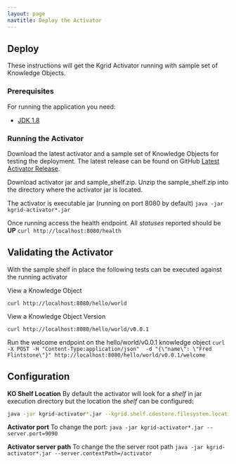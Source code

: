 ```yaml
---
layout: page
navtitle: Deploy the Activator
---
```

## Deploy

These instructions will get the Kgrid Activator running with sample set of Knowledge Objects.

### Prerequisites
For running the application you need:

- [JDK 1.8](http://www.oracle.com/technetwork/java/javase/downloads/jdk8-downloads-2133151.html)

### Running the Activator
Download the latest activator and a sample set of Knowledge Objects for testing the deployment. 
The latest release can be found on GitHub [Latest Activator Release](https://github.com/kgrid/kgrid-activator/releases/latest).

Download activator jar and sample_shelf.zip.  Unzip the sample_shelf.zip into the directory where the activator jar is located.

The activator is executable jar (running on port 8080 by default)
```java -jar kgrid-activator*.jar ```

Once running access the health endpoint. All _statuses_ reported should be **UP**
```curl http://localhost:8080/health```

## Validating the Activator 

With the sample shelf in place the following tests can be executed against the running activator

View a Knowledge Object

```curl http://localhost:8080/hello/world```

View a Knowledge Object Version

```curl http://localhost:8080/hello/world/v0.0.1```

Run the welcome endpoint on the hello/world/v0.0.1 knowledge object
```curl -X POST -H "Content-Type:application/json"  -d "{\"name\": \"Fred Flintstone\"}" http://localhost:8080/hello/world/v0.0.1/welcome```

## Configuration

**KO Shelf Location**
By default the activator will look for a _shelf_ in jar execution directory but the location the _shelf_ can be configured:
```bash
java -jar kgrid-activator*.jar --kgrid.shelf.cdostore.filesystem.location=//data/myshelf
```

**Activator port** 
To change the port:
```java -jar kgrid-activator*.jar --server.port=9090```

**Activator server path** 
To change the the server root path
```java -jar kgrid-activator*.jar --server.contextPath=/activator```